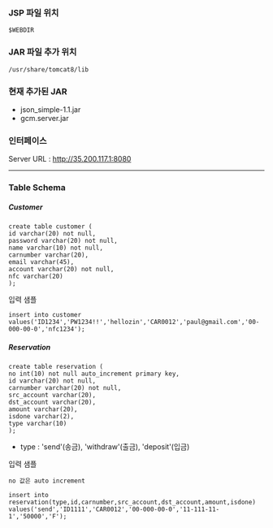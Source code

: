 ### JSP 파일 위치
```
$WEBDIR
```

### JAR 파일 추가 위치
```
/usr/share/tomcat8/lib
```
### 현재 추가된 JAR
+ json_simple-1.1.jar
+ gcm.server.jar

### 인터페이스

Server URL : http://35.200.117.1:8080


---

### Table Schema

##### Customer

```
create table customer (
id varchar(20) not null,
password varchar(20) not null,
name varchar(10) not null,
carnumber varchar(20),
email varchar(45),
account varchar(20) not null,
nfc varchar(20)
);
```

입력 샘플

```
insert into customer values('ID1234','PW1234!!','hellozin','CAR0012','paul@gmail.com','00-000-00-0','nfc1234');
```
##### Reservation

```
create table reservation (
no int(10) not null auto_increment primary key,
id varchar(20) not null,
carnumber varchar(20) not null,
src_account varchar(20),
dst_account varchar(20),
amount varchar(20),
isdone varchar(2),
type varchar(10)
);
```

* type : 'send'(송금), 'withdraw'(출금), 'deposit'(입금)
  
입력 샘플

```
no 값은 auto increment

insert into reservation(type,id,carnumber,src_account,dst_account,amount,isdone) values('send','ID1111','CAR0012','00-000-00-0','11-111-11-1','50000','F');

```
